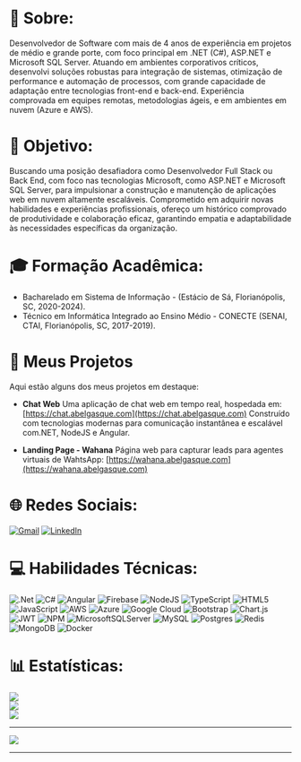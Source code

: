 # 💫 Sobre:
Desenvolvedor de Software com mais de 4 anos de experiência em projetos de médio e grande porte, com foco principal em .NET (C#), ASP.NET e Microsoft SQL Server. Atuando em ambientes corporativos críticos, desenvolvi soluções robustas para integração de sistemas, otimização de performance e automação de processos, com grande capacidade de adaptação entre tecnologias front-end e back-end. Experiência comprovada em equipes remotas, metodologias ágeis, e em ambientes em nuvem (Azure e AWS).

# 🎯 Objetivo:
Buscando uma posição desafiadora como Desenvolvedor Full Stack ou Back End, com foco nas tecnologias Microsoft, como ASP.NET e Microsoft SQL Server, para impulsionar a construção e manutenção de aplicações web em nuvem altamente escaláveis. Comprometido em adquirir novas habilidades e experiências profissionais, ofereço um histórico comprovado de produtividade e colaboração eficaz, garantindo empatia e adaptabilidade às necessidades específicas da organização.

# 🎓 Formação Acadêmica:
- Bacharelado em Sistema de Informação - (Estácio de Sá, Florianópolis, SC, 2020-2024).
- Técnico em Informática Integrado ao Ensino Médio - CONECTE (SENAI, CTAI, Florianópolis, SC, 2017-2019).

# 🚀 Meus Projetos

Aqui estão alguns dos meus projetos em destaque:

- **Chat Web**
  Uma aplicação de chat web em tempo real, hospedada em: [https://chat.abelgasque.com](https://chat.abelgasque.com)
  Construído com tecnologias modernas para comunicação instantânea e escalável com.NET, NodeJS e Angular.

- **Landing Page - Wahana**
  Página web para capturar leads para agentes virtuais de WahtsApp: [https://wahana.abelgasque.com](https://wahana.abelgasque.com)

# 🌐 Redes Sociais:
[![Gmail](https://img.shields.io/badge/Gmail-D14836.svg?logo=gmail&logoColor=white)](mailto:abelgasque20@gmail.com)
[![LinkedIn](https://img.shields.io/badge/LinkedIn-%230077B5.svg?logo=linkedin&logoColor=white)](https://linkedin.com/in/abelgasque)

# 💻 Habilidades Técnicas:
![.Net](https://img.shields.io/badge/.NET-5C2D91?style=for-the-badge&logo=.net&logoColor=white)
![C#](https://img.shields.io/badge/c%23-%23239120.svg?style=for-the-badge&logo=c-sharp&logoColor=white)
![Angular](https://img.shields.io/badge/angular-%23DD0031.svg?style=for-the-badge&logo=angular&logoColor=white)
![Firebase](https://img.shields.io/badge/firebase-%23039BE5.svg?style=for-the-badge&logo=firebase)
![NodeJS](https://img.shields.io/badge/node.js-6DA55F?style=for-the-badge&logo=node.js&logoColor=white)
![TypeScript](https://img.shields.io/badge/typescript-%23007ACC.svg?style=for-the-badge&logo=typescript&logoColor=white)
![HTML5](https://img.shields.io/badge/html5-%23E34F26.svg?style=for-the-badge&logo=html5&logoColor=white)
![JavaScript](https://img.shields.io/badge/javascript-%23323330.svg?style=for-the-badge&logo=javascript&logoColor=%23F7DF1E)
![AWS](https://img.shields.io/badge/AWS-%23FF9900.svg?style=for-the-badge&logo=amazon-aws&logoColor=white)
![Azure](https://img.shields.io/badge/azure-%230072C6.svg?style=for-the-badge&logo=azure-devops&logoColor=white)
![Google Cloud](https://img.shields.io/badge/Google%20Cloud-%234285F4.svg?style=for-the-badge&logo=google-cloud&logoColor=white)
![Bootstrap](https://img.shields.io/badge/bootstrap-%23563D7C.svg?style=for-the-badge&logo=bootstrap&logoColor=white)
![Chart.js](https://img.shields.io/badge/chart.js-F5788D.svg?style=for-the-badge&logo=chart.js&logoColor=white)
![JWT](https://img.shields.io/badge/JWT-black?style=for-the-badge&logo=JSON%20web%20tokens)
![NPM](https://img.shields.io/badge/NPM-%23000000.svg?style=for-the-badge&logo=npm&logoColor=white)
![MicrosoftSQLServer](https://img.shields.io/badge/Microsoft%20SQL%20Sever-CC2927?style=for-the-badge&logo=microsoft%20sql%20server&logoColor=white)
![MySQL](https://img.shields.io/badge/mysql-%2300f.svg?style=for-the-badge&logo=mysql&logoColor=white)
![Postgres](https://img.shields.io/badge/postgres-%23316192.svg?style=for-the-badge&logo=postgresql&logoColor=white)
![Redis](https://img.shields.io/badge/redis-%23DD0031.svg?style=for-the-badge&logo=redis&logoColor=white)
![MongoDB](https://img.shields.io/badge/MongoDB-%234ea94b.svg?style=for-the-badge&logo=mongodb&logoColor=white)
![Docker](https://img.shields.io/badge/docker-%230db7ed.svg?style=for-the-badge&logo=docker&logoColor=white)

# 📊 Estatísticas:
![](https://github-readme-stats.vercel.app/api?username=abelgasque&theme=dark&hide_border=false&include_all_commits=true&count_private=true)<br/>
![](https://github-readme-streak-stats.herokuapp.com/?user=abelgasque&theme=dark&hide_border=false)<br/>
![](https://github-readme-stats.vercel.app/api/top-langs/?username=abelgasque&theme=dark&hide_border=false&include_all_commits=true&count_private=true&layout=compact)

---
[![](https://visitcount.itsvg.in/api?id=abelgasque&icon=0&color=0)](https://visitcount.itsvg.in)

---
